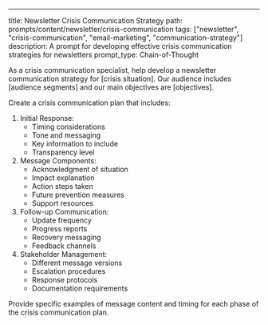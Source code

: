 ---
title: Newsletter Crisis Communication Strategy
path: prompts/content/newsletter/crisis-communication
tags: ["newsletter", "crisis-communication", "email-marketing", "communication-strategy"]
description: A prompt for developing effective crisis communication strategies for newsletters
prompt_type: Chain-of-Thought

As a crisis communication specialist, help develop a newsletter communication strategy for [crisis situation]. Our audience includes [audience segments] and our main objectives are [objectives].

Create a crisis communication plan that includes:
1. Initial Response:
   - Timing considerations
   - Tone and messaging
   - Key information to include
   - Transparency level
2. Message Components:
   - Acknowledgment of situation
   - Impact explanation
   - Action steps taken
   - Future prevention measures
   - Support resources
3. Follow-up Communication:
   - Update frequency
   - Progress reports
   - Recovery messaging
   - Feedback channels
4. Stakeholder Management:
   - Different message versions
   - Escalation procedures
   - Response protocols
   - Documentation requirements

Provide specific examples of message content and timing for each phase of the crisis communication plan. 
